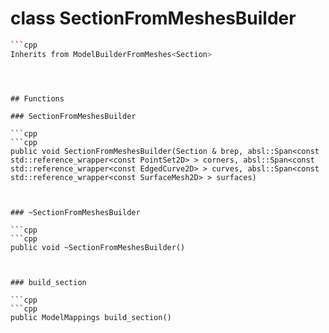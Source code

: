 # class SectionFromMeshesBuilder


```cpp
```cpp
Inherits from ModelBuilderFromMeshes<Section>
```
```



## Functions

### SectionFromMeshesBuilder

```cpp
```cpp
public void SectionFromMeshesBuilder(Section & brep, absl::Span<const std::reference_wrapper<const PointSet2D> > corners, absl::Span<const std::reference_wrapper<const EdgedCurve2D> > curves, absl::Span<const std::reference_wrapper<const SurfaceMesh2D> > surfaces)
```
```


### ~SectionFromMeshesBuilder

```cpp
```cpp
public void ~SectionFromMeshesBuilder()
```
```


### build_section

```cpp
```cpp
public ModelMappings build_section()
```
```




